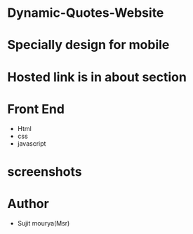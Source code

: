 # Dynamic-Quotes-Website
 
# Specially design for mobile
# Hosted link is in about section

# Front End
- Html
- css
- javascript

# screenshots


# Author
- Sujit mourya(Msr)

